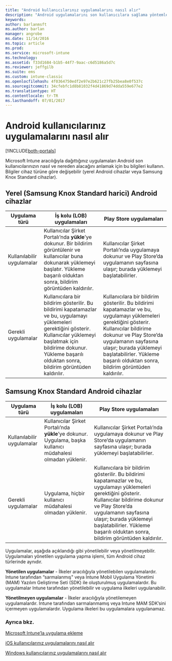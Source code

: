 ```yaml
---
title: "Android kullanıcılarınız uygulamalarını nasıl alır"
description: "Android uygulamalarını son kullanıcılara sağlama yöntemleri"
keywords: 
author: barlanmsft
ms.author: barlan
manager: angrobe
ms.date: 11/14/2016
ms.topic: article
ms.prod: 
ms.service: microsoft-intune
ms.technology: 
ms.assetid: f33d1684-b1b5-44f7-9aac-c6d5186a5d7c
ms.reviewer: jeffgilb
ms.suite: ems
ms.custom: intune-classic
ms.openlocfilehash: 4f0364750edf2e97e2b621c27fb25bea8e0f537c
ms.sourcegitcommit: 34cfebfc1d8b81032f4d41869d74dda559e677e2
ms.translationtype: HT
ms.contentlocale: tr-TR
ms.lasthandoff: 07/01/2017
---
```

# <a name="how-your-android-users-get-their-apps"></a>Android kullanıcılarınız uygulamalarını nasıl alır

[!INCLUDE[both-portals](./includes/note-for-both-portals.md)]

Microsoft Intune aracılığıyla dağıttığınız uygulamaları Android son kullanıcılarınızın nasıl ve nereden alacağını anlamak için bu bilgileri kullanın. Bilgiler cihaz türüne göre değişebilir (yerel Android cihazlar veya Samsung Knox Standard cihazlar).

## <a name="native-non-samsung-knox-standard-android-devices"></a>Yerel (Samsung Knox Standard harici) Android cihazlar

| Uygulama türü | İş kolu (LOB) uygulamaları | Play Store uygulamaları  |
| ------------- |-------------| -----|
| Kullanılabilir uygulamalar      | Kullanıcılar Şirket Portalı’nda **yükle**’ye dokunur. Bir bildirim görüntülenir ve kullanıcılar buna dokunarak yüklemeyi başlatır. Yükleme başarılı olduktan sonra, bildirim görüntüden kaldırılır. | Kullanıcılar Şirket Portalı’nda uygulamaya dokunur ve Play Store’da uygulamanın sayfasına ulaşır; burada yüklemeyi başlatabilirler.|
| Gerekli uygulamalar      | Kullanıcılara bir bildirim gösterilir. Bu bildirimi kapatamazlar ve bu, uygulamayı yüklemeleri gerektiğini gösterir. Kullanıcılar yüklemeyi başlatmak için bildirime dokunur. Yükleme başarılı olduktan sonra, bildirim görüntüden kaldırılır.    | Kullanıcılara bir bildirim gösterilir. Bu bildirimi kapatamazlar ve bu, uygulamayı yüklemeleri gerektiğini gösterir. Kullanıcılar bildirime dokunur ve Play Store’da uygulamanın sayfasına ulaşır; burada yüklemeyi başlatabilirler. Yükleme başarılı olduktan sonra, bildirim görüntüden kaldırılır. |

## <a name="samsung-knox-standard-android-devices"></a>Samsung Knox Standard Android cihazlar

| Uygulama türü | İş kolu (LOB) uygulamaları | Play Store uygulamaları  |
| ------------- |-------------| -----|
| Kullanılabilir uygulamalar      | Kullanıcılar Şirket Portalı’nda **yükle**’ye dokunur. Uygulama, başka kullanıcı müdahalesi olmadan yüklenir. | Kullanıcılar Şirket Portalı’nda uygulamaya dokunur ve Play Store’da uygulamanın sayfasına ulaşır; burada yüklemeyi başlatabilirler.|
| Gerekli uygulamalar      | Uygulama, hiçbir kullanıcı müdahalesi olmadan yüklenir.    | Kullanıcılara bir bildirim gösterilir. Bu bildirimi kapatamazlar ve bu, uygulamayı yüklemeleri gerektiğini gösterir. Kullanıcılar bildirime dokunur ve Play Store’da uygulamanın sayfasına ulaşır; burada yüklemeyi başlatabilirler. Yükleme başarılı olduktan sonra, bildirim görüntüden kaldırılır. |

Uygulamalar, aşağıda açıklandığı gibi yönetilebilir veya yönetilmeyebilir. Uygulamaları yönetilen uygulama yapma işlemi, tüm Android cihaz türlerinde aynıdır.

**Yönetilen uygulamalar** - İlkeler aracılığıyla yönetilebilen uygulamalardır. Intune tarafından “sarmalanmış" veya Intune Mobil Uygulama Yönetimi (MAM) Yazılım Geliştirme Seti (SDK) ile oluşturulmuş uygulamalardır. Bu uygulamalar Intune tarafından yönetilebilir ve uygulama ilkeleri uygulanabilir.

**Yönetilmeyen uygulamalar** - İlkeler aracılığıyla yönetilemeyen uygulamalardır. Intune tarafından sarmalanmamış veya Intune MAM SDK’sini içermeyen uygulamalardır. Uygulama ilkeleri bu uygulamalara uygulanamaz.

### <a name="see-also"></a>Ayrıca bkz.
[Microsoft Intune’la uygulama ekleme](apps-add.md)

[iOS kullanıcılarınız uygulamalarını nasıl alır](end-user-apps-ios.md)

[Windows kullanıcılarınız uygulamalarını nasıl alır](end-user-apps-windows.md)

